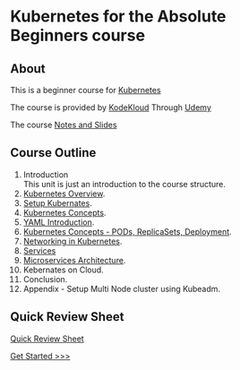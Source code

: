 # Kubernetes for the Absolute Beginners course
## About
This is a beginner course for [Kubernetes](https://kubernetes.io/)

The course is provided by [KodeKloud](https://kodekloud.com/) Through [Udemy](https://www.udemy.com/share/101to43@LrgBm-qi3BUXBuoMETpgf8B9kekfua1Ns_ofRpaJAdcZWsSEUBTRsCAc7eTgVqZQLw==/)

The course [Notes and Slides](/Kubernetes-For-Beginners-Mumshad_Mannambeth.pdf)

## Course Outline
1. Introduction  
    This unit is just an introduction to the course structure.
2. [Kubernetes Overview](./unit02-k8s-overview/README.md).
3. [Setup Kubernates](./unit03-setup-k8/README.md).
4. [Kubernetes Concepts](./unit04-k8s-concepts/README.md).
5. [YAML Introduction](./unit05-yaml-introduction/README.md).
6. [Kubernetes Concepts - PODs, ReplicaSets, Deployment](./unit06-k8s-concepts-pods-replicaSets-deployment/README.md).
7. [Networking in Kubernetes](./unit07-k8s-networking/README.md).
8. [Services](./unit08-services/README.md)
9. [Microservices Architecture](./unit09-microservices/README.md).
10. Kebernates on Cloud.
11. Conclusion.
12. Appendix - Setup Multi Node cluster using Kubeadm.


## Quick Review Sheet
[Quick Review Sheet](./Review-Sheet.md)

[Get Started >>>](./unit02-k8s-overview/README.md)